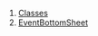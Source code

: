 

1. [Classes](widgets_add_members_bottom_sheet/widgets_add_members_bottom_sheet-library.html#classes)
2. [EventBottomSheet](widgets_add_members_bottom_sheet/EventBottomSheet-class.html)
